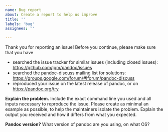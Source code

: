 ```yaml
---
name: Bug report
about: Create a report to help us improve
title: ''
labels: 'bug'
assignees: ''

---
```


Thank you for reporting an issue! Before you continue, please make sure that you have

- searched the issue tracker for similar issues (including closed issues): https://github.com/jgm/pandoc/issues
- searched the pandoc-discuss mailing list for solutions: https://groups.google.com/forum/#!forum/pandoc-discuss
- reproduced your issue on the latest release of pandoc, or on https://pandoc.org/try

**Explain the problem.**
Include the exact command line you used and all inputs necessary to reproduce the issue.  Please create as minimal an example as possible, to help the maintainers isolate the problem.  Explain the output you received and how it differs from what you expected.

**Pandoc version?**
What version of pandoc are you using, on what OS?

